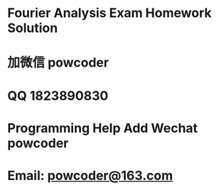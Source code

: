 # Fourier Analysis Exam Homework Solution
# 加微信 powcoder

# QQ 1823890830

# Programming Help Add Wechat powcoder

# Email: powcoder@163.com

